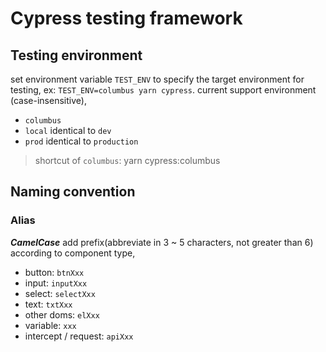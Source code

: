 # Cypress testing framework

## Testing environment

set environment variable `TEST_ENV` to specify the target environment for testing, ex: `TEST_ENV=columbus yarn cypress`.
current support environment (case-insensitive),

-   `columbus`
-   `local` identical to `dev`
-   `prod` identical to `production`

> shortcut of `columbus`: yarn cypress:columbus

## Naming convention

### Alias

**_CamelCase_** add prefix(abbreviate in 3 ~ 5 characters, not greater than 6) according to component type,

-   button: `btnXxx`
-   input: `inputXxx`
-   select: `selectXxx`
-   text: `txtXxx`
-   other doms: `elXxx`
-   variable: `xxx`
-   intercept / request: `apiXxx`
